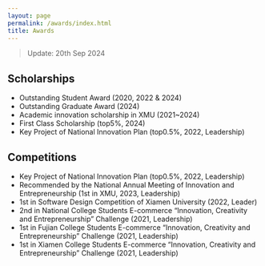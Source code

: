 ```yaml
---
layout: page
permalink: /awards/index.html
title: Awards
---
```


> Update: 20th Sep 2024

## Scholarships

- Outstanding Student Award (2020, 2022 & 2024) 
- Outstanding Graduate Award (2024)
- Academic innovation scholarship in XMU (2021~2024)
- First Class Scholarship (top5%, 2024)
- Key Project of National Innovation Plan (top0.5%, 2022, Leadership)

## Competitions

- Key Project of National Innovation Plan (top0.5%, 2022, Leadership)
- Recommended by the National Annual Meeting of Innovation and Entrepreneurship (1st in XMU, 2023, Leadership)
- 1st in Software Design Competition of Xiamen University (2022, Leader)
- 2nd in National College Students E-commerce “Innovation, Creativity and Entrepreneurship” Challenge (2021, Leadership)
- 1st in Fujian College Students E-commerce “Innovation, Creativity and Entrepreneurship” Challenge (2021, Leadership)
- 1st in Xiamen College Students E-commerce “Innovation, Creativity and Entrepreneurship” Challenge (2021, Leadership)
<br>
